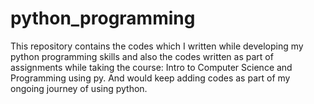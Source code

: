 # python_programming
This repository contains the codes which I written while developing my python programming skills and also the codes written as part of assignments while taking the course: Intro to Computer Science and Programming using py. And would keep adding codes as part of my ongoing journey of using python.
